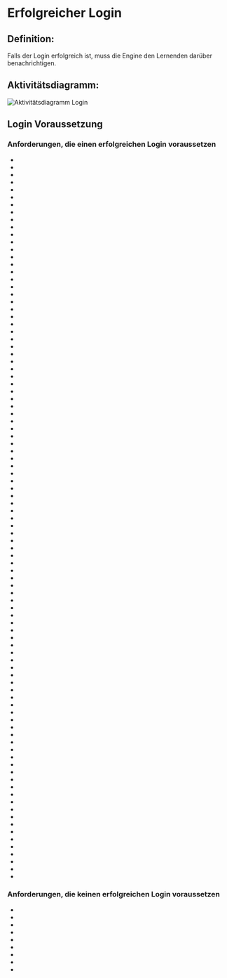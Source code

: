 # Erfolgreicher Login


## Definition:

Falls der Login erfolgreich ist, muss die Engine den Lernenden darüber benachrichtigen.

## Aktivitätsdiagramm:

![Aktivitätsdiagramm Login](imageEngineLoginActivityDiagramm.jpg)

## Login Voraussetzung
### Anforderungen, die einen erfolgreichen Login voraussetzen
- [](EZZ0027.md)
- [](EWE0001.md)
- [](EWE0003.md)
- [](EWE0005.md)
- [](EWE0011.md)
- [](EWE0017.md)
- [](EWE0020.md)
- [](EWE0018.md)
- [](EWE0013.md)
- [](EWE0014.md)
- [](EWE0015.md)
- [](EWE0002.md)
- [](EWE0019.md)
- [](EWE0044.md)
- [](EWE0016.md)
- [](EWE0004.md)
- [](EWE0007.md)
- [](EWE0006.md)
- [](EZZ0017.md)
- [](EZZ0020.md)
- [](EZZ0021.md)
- [](EZZ0014.md)
- [](EZZ0018.md)
- [](EZZ0019.md)
- [](EWE0045.md)
- [](ELG0020.md)
- [](EWE0012.md)
- [](ELG0030.md)
- [](EWE0010.md)
- [](EWE0023.md)
- [](EZZ0016.md)
- [](EZZ0012.md)
- [](EZZ0015.md)
- [](EWE0035.md)
- [](EZZ0011.md)
- [](ELG0027.md)
- [](ELG0029.md)
- [](EZZ0008.md)
- [](ELG0028.md)
- [](ELG0024.md)
- [](EWE0037.md)
- [](EWE0038.md)
- [](EWE0034.md)
- [](EZZ0002.md)
- [](ELG0002.md)
- [](ELG0004.md)
- [](ELG0003.md)
- [](EWE0025.md)
- [](EZZ0013.md)
- [](ELG0025.md)
- [](ELG0016.md)
- [](EWE0030.md)
- [](ELG0017.md)
- [](EWE0026.md)
- [](ELG0006.md)
- [](ELG0005.md)
- [](ELG0007.md)
- [](EWE0028.md)
- [](ELG0009.md)
- [](ELG0008.md)
- [](EWE0027.md)
- [](EWE0024.md)
- [](ELG0010.md)
- [](EWE0009.md)
- [](EZZ0010.md)
- [](EKJ0002.md)
- [](EKJ0004.md)
- [](EKJ0003.md)
- [](EKJ0001.md)
- [](EKJ0005.md)
- [](ELG0026.md)
- [](EZZ0009.md)
- [](EWE0008.md)
- [](EWE0039.md)
- [](EZZ0026.md)
- [](ELG0031.md)
- [](EZZ0024.md)
- [](EZZ0006.md)
- [](EZZ0022.md)
- [](EZZ0023.md)
- [](ELG0023.md)
- [](EZZ0025.md)
- [](EWE0043.md)
- [](EWE0040.md)
- [](EWE0041.md)
- [](EWE0036.md)
- [](ELG0032.md)
- [](EWE0042.md)
- [](ELG0022.md)
- [](EWE0032.md)
- [](EWE0033.md)
- [](ELG0033.md)
- [](EWE0031.md)
- [](ELG0019.md)
- [](ELG0018.md)
- [](ELG0021.md)
- [](EWE0029.md)

### Anforderungen, die keinen erfolgreichen Login voraussetzen
- [](EZZ0004.md)
- [](EWE0021.md)
- [](ELG0015.md)
- [](EZZ0005.md)
- [](ELG0012.md)
- [](EWE0022.md)
- [](EZZ0001.md)
- [](ELG0013.md)
- [](ELG0014.md)

